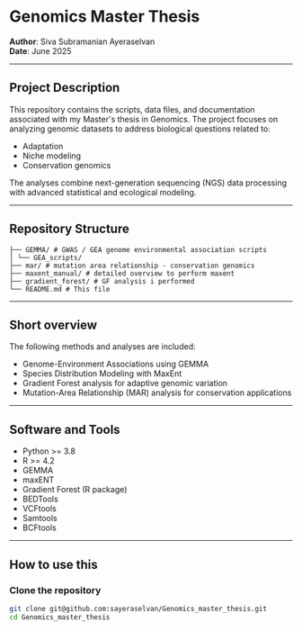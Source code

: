# Genomics Master Thesis

**Author**: Siva Subramanian Ayeraselvan  
**Date**: June 2025

---

## Project Description

This repository contains the scripts, data files, and documentation associated with my Master's thesis in Genomics. The project focuses on analyzing genomic datasets to address biological questions related to:

- Adaptation
- Niche modeling
- Conservation genomics

The analyses combine next-generation sequencing (NGS) data processing with advanced statistical and ecological modeling.

---


## Repository Structure

```
├── GEMMA/ # GWAS / GEA genome environmental association scripts
│ └── GEA_scripts/ 
├── mar/ # mutation area relationship - conservation genomics
├── maxent_manual/ # detailed overview to perform maxent
├── gradient_forest/ # GF analysis i performed
└── README.md # This file
```
---

## Short overview

The following methods and analyses are included:

- Genome-Environment Associations using GEMMA
- Species Distribution Modeling with MaxEnt
- Gradient Forest analysis for adaptive genomic variation
- Mutation-Area Relationship (MAR) analysis for conservation applications

---

## Software and Tools

- Python >= 3.8
- R >= 4.2
- GEMMA
- maxENT
- Gradient Forest (R package)
- BEDTools
- VCFtools
- Samtools
- BCFtools

---

## How to use this

### Clone the repository

```bash
git clone git@github.com:sayeraselvan/Genomics_master_thesis.git
cd Genomics_master_thesis
